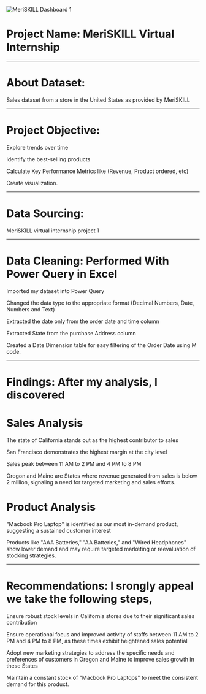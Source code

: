 ![MeriSKILL Dashboard 1](https://github.com/Adeyemoore/MeriSKILL_Virtual_Internship/assets/106471016/f2296157-3a34-47e2-8ce1-67ded47e42a2)
# Project Name: MeriSKILL Virtual Internship
 

----
# About Dataset:
Sales dataset from a store in the United States as provided by MeriSKILL

----
# Project Objective:
Explore trends over time

Identify the best-selling products

Calculate Key Performance Metrics like (Revenue, Product ordered, etc)

Create visualization.


----
# Data Sourcing:
MeriSKILL virtual internship project 1

----
# Data Cleaning: Performed With Power Query in Excel
Imported my dataset into Power Query

Changed the data type to the appropriate format (Decimal Numbers, Date, Numbers and Text)

Extracted the date only from the order date and time column

Extracted State from the purchase Address column

Created a Date Dimension table for easy filtering of the Order Date using M code.


----
# Findings: After my analysis, I discovered
# Sales Analysis

The state of California stands out as the highest contributor to sales

San Francisco demonstrates the highest margin at the city level

Sales peak between 11 AM to 2 PM and 4 PM to 8 PM

Oregon and Maine are States where revenue generated from sales is below 2 million, signaling a need for targeted marketing and sales efforts.

# Product Analysis

"Macbook Pro Laptop" is identified as our most in-demand product, suggesting a sustained customer interest

Products like "AAA Batteries," "AA Batteries," and "Wired Headphones" show lower demand and may require targeted marketing or reevaluation of stocking strategies.

----
# Recommendations: I srongly appeal we take the following steps,
Ensure robust stock levels in California stores due to their significant sales contribution

Ensure operational focus and improved activity of staffs between 11 AM to 2 PM and 4 PM to 8 PM, as these times exhibit heightened sales potential

Adopt new marketing strategies to address the specific needs and preferences of customers in Oregon and Maine to improve sales growth in these States

Maintain a constant stock of "Macbook Pro Laptops" to meet the consistent demand for this product.
